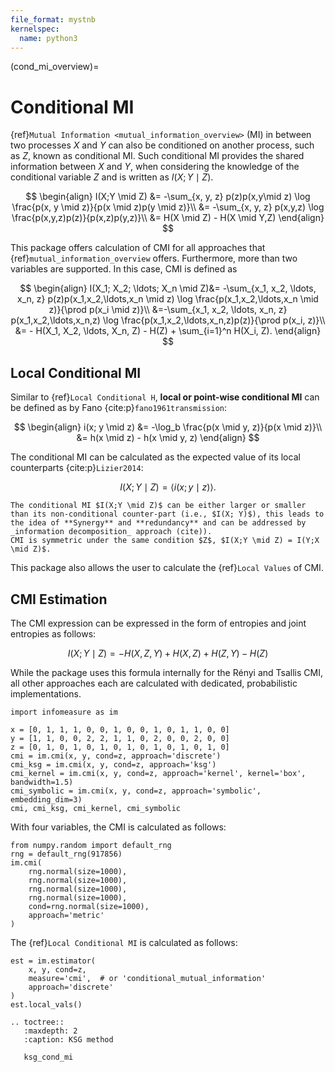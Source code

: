 ```yaml
---
file_format: mystnb
kernelspec:
  name: python3
---
```


(cond_mi_overview)=
# Conditional MI
{ref}`Mutual Information <mutual_information_overview>` (MI) in between two processes $X$ and $Y$ can also be conditioned on another process, such as $Z$, known as conditional MI. Such conditional MI provides the shared information between $X$ and $Y$,
when considering the knowledge of the conditional variable $Z$ and is written as $I(X;Y \mid Z)$.

$$
\begin{align}
I(X;Y \mid Z) &= -\sum_{x, y, z} p(z)p(x,y\mid z) \log \frac{p(x, y \mid z)}{p(x \mid z)p(y \mid z)}\\
&= -\sum_{x, y, z} p(x,y,z) \log \frac{p(x,y,z)p(z)}{p(x,z)p(y,z)}\\
&= H(X \mid Z) - H(X \mid Y,Z)
\end{align}
$$

This package offers calculation of CMI for all approaches that {ref}`mutual_information_overview` offers.
Furthermore, more than two variables are supported.
In this case, CMI is defined as

$$
\begin{align}
I(X_1; X_2; \ldots; X_n \mid Z)&=
-\sum_{x_1, x_2, \ldots, x_n, z} p(z)p(x_1,x_2,\ldots,x_n \mid z) \log \frac{p(x_1,x_2,\ldots,x_n \mid z)}{\prod p(x_i \mid z)}\\
&=-\sum_{x_1, x_2, \ldots, x_n, z} p(x_1,x_2,\ldots,x_n,z) \log \frac{p(x_1,x_2,\ldots,x_n,z)p(z)}{\prod p(x_i, z)}\\
&= - H(X_1, X_2, \ldots, X_n, Z) - H(Z) + \sum_{i=1}^n H(X_i, Z).
\end{align}
$$

## Local Conditional MI
Similar to {ref}`Local Conditional H`, **local or point-wise conditional MI** can be defined as by Fano {cite:p}`fano1961transmission`:

$$
\begin{align}
i(x; y \mid z) &= -\log_b \frac{p(x \mid y, z)}{p(x \mid z)}\\
&= h(x \mid z) - h(x \mid y, z)
\end{align}
$$

The conditional MI can be calculated as the expected value of its local counterparts {cite:p}`Lizier2014`:

$$
I(X; Y \mid Z) = \langle i(x; y \mid z) \rangle.
$$

```{note}
The conditional MI $I(X;Y \mid Z)$ can be either larger or smaller than its non-conditional counter-part (i.e., $I(X; Y)$), this leads to the idea of **Synergy** and **redundancy** and can be addressed by _information decomposition_ approach (cite)).
CMI is symmetric under the same condition $Z$, $I(X;Y \mid Z) = I(Y;X \mid Z)$.
```

This package also allows the user to calculate the {ref}`Local Values` of CMI.

## CMI Estimation
The CMI expression can be expressed in the form of entropies and joint entropies as follows:

$$
I(X;Y \mid Z) = - H(X,Z,Y) + H(X,Z) + H(Z,Y) - H(Z)
$$

While the package uses this formula internally for the Rényi and Tsallis CMI,
all other approaches each are calculated with dedicated, probabilistic implementations.

```{code-cell}
import infomeasure as im

x = [0, 1, 1, 1, 0, 0, 1, 0, 0, 1, 0, 1, 1, 0, 0]
y = [1, 1, 0, 0, 2, 2, 1, 1, 0, 2, 0, 0, 2, 0, 0]
z = [0, 1, 0, 1, 0, 1, 0, 1, 0, 1, 0, 1, 0, 1, 0]
cmi = im.cmi(x, y, cond=z, approach='discrete')
cmi_ksg = im.cmi(x, y, cond=z, approach='ksg')
cmi_kernel = im.cmi(x, y, cond=z, approach='kernel', kernel='box', bandwidth=1.5)
cmi_symbolic = im.cmi(x, y, cond=z, approach='symbolic', embedding_dim=3)
cmi, cmi_ksg, cmi_kernel, cmi_symbolic
```

With four variables, the CMI is calculated as follows:

```{code-cell}
from numpy.random import default_rng
rng = default_rng(917856)
im.cmi(
    rng.normal(size=1000),
    rng.normal(size=1000),
    rng.normal(size=1000),
    rng.normal(size=1000),
    cond=rng.normal(size=1000),
    approach='metric'
)
```

The {ref}`Local Conditional MI` is calculated as follows:

```{code-cell}
est = im.estimator(
    x, y, cond=z,
    measure='cmi',  # or 'conditional_mutual_information'
    approach='discrete'
)
est.local_vals()
```


```{eval-rst}
.. toctree::
   :maxdepth: 2
   :caption: KSG method

   ksg_cond_mi
```
